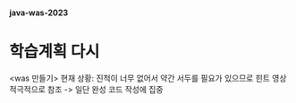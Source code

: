 #### java-was-2023 
# 학습계획 다시 

<was 만들기>
현재 상황: 진척이 너무 없어서 약간 서두를 필요가 있으므로 힌트 영상 적극적으로 참조 -> 일단 완성 코드 작성에 집중
